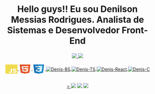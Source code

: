 <h1 align="center" style.color="brown"> Hello guys!! Eu sou Denilson Messias Rodrigues. Analista de Sistemas e Desenvolvedor Front-End </h1>
  
###

<div align="center">
  <a href="https://github.com/DenilsonMRodrigues">
<img height="160em" src="https://github-readme-stats.vercel.app/api?username=DenilsonMRodrigues&show_icons=true&theme=midnight-purple&include_all_commits=true&count_private=true"/>

<img height="160em" src="https://github-readme-stats.vercel.app/api/top-langs/?username=DenilsonMRodrigues&layout=compact&langs_count=7&theme=midnight-purple"/>
</div>
  
  <div align="center" style="display: inline_block"><br>
<img align="center" alt="Denis-Js" height="30" width="40" src="https://raw.githubusercontent.com/devicons/devicon/master/icons/javascript/javascript-plain.svg">
  <img align="center" alt="Denis-HTML" height="30" width="40" src="https://raw.githubusercontent.com/devicons/devicon/master/icons/html5/html5-original.svg">
  <img align="center" alt="Denis-CSS" height="30" width="40" src="https://raw.githubusercontent.com/devicons/devicon/master/icons/css3/css3-original.svg">
  <img align="center" alt="Denis-BS" height="30" width="40" src="https://cdn.jsdelivr.net/gh/devicons/devicon/icons/bootstrap/bootstrap-plain-wordmark.svg">
     <img align="center" alt="Denis-TS" height="30" width="40" src="https://cdn.jsdelivr.net/gh/devicons/devicon/icons/typescript/typescript-original.svg"/>
  <img align="center" alt="Denis-React" height="30" width="40" src="https://cdn.jsdelivr.net/gh/devicons/devicon/icons/react/react-original-wordmark.svg"/>
   <img align="center" alt="Denis-C" height="30" width="40" src="https://cdn.jsdelivr.net/gh/devicons/devicon/icons/c/c-original.svg" />
</div>

  ##
  
  <div align="center" style="display: inline_block">>
   <a href="https://www.linkedin.com/in/denilson-messias-rodrigues" target="_blank"><img src="https://img.shields.io/badge/LinkedIn-0077B5?style=for-the-badge&logo=linkedin&logoColor=white"></a>
   <a href = "mailto:denilsonm95rodrig@gmail.com" target="_blank"><img src="https://img.shields.io/badge/Gmail-D14836?style=for-the-badge&logo=gmail&logoColor= branco"></a>
<a href="https://www.instagram.com/denilson_9506/" target="_blank"><img src="https://img.shields.io/badge/Instagram-E4405F?style=for-the-badge&logo=instagram&logoColor=white"></a>
</div>

